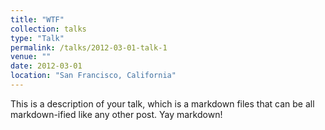 ```yaml
---
title: "WTF"
collection: talks
type: "Talk"
permalink: /talks/2012-03-01-talk-1
venue: ""
date: 2012-03-01
location: "San Francisco, California"
---
```


This is a description of your talk, which is a markdown files that can be all markdown-ified like any other post. Yay markdown!
